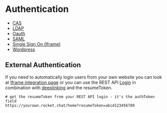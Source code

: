 # Authentication

* [CAS](https://docs.rocket.chat/administrator-guides/authentication/cas/)
* [LDAP](https://docs.rocket.chat/administrator-guides/authentication/ldap/)
* [Oauth](https://docs.rocket.chat/administrator-guides/authentication/oauth/)
* [SAML](https://docs.rocket.chat/administrator-guides/authentication/saml/)
* [Single Sign On \(Iframe\)](single-sign-on-iframe.md)
* [Wordpress](https://docs.rocket.chat/administrator-guides/authentication/wordpress/)

## External Authentication

If you need to automatically login users from your own website you can look at [Iframe integration page](../../developer/iframe-integration/) or you can use the REST API [Login](../../../api/rest-api/methods/authentication/login.md) in combination with [deeplinking](../../developer/deeplink.md) and the resumeToken.

```text
# get the resumeToken from your REST API login - it's the authToken field
https://yourown.rocket.chat/home?resumeToken=abcd123456789
```

